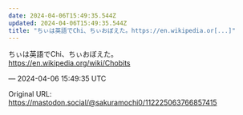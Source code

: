 ```yaml
---
date: 2024-04-06T15:49:35.544Z
updated: 2024-04-06T15:49:35.544Z
title: "ちぃは英語でChi、ちぃおぼえた。https://en.wikipedia.or[...]"
---
```


<p>ちぃは英語でChi、ちぃおぼえた。<br /><a href="https://en.wikipedia.org/wiki/Chobits" target="_blank" rel="nofollow noopener" translate="no"><span class="invisible">https://</span><span class="">en.wikipedia.org/wiki/Chobits</span><span class="invisible"></span></a></p>

&mdash; 2024-04-06 15:49:35 UTC

Original URL: https://mastodon.social/@sakuramochi0/112225063766857415
